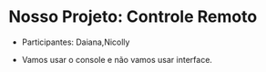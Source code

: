 # Nosso Projeto: Controle Remoto

- Participantes: Daiana,Nicolly

- Vamos usar o console e não vamos usar interface.

